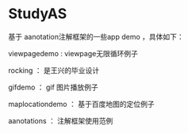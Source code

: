# StudyAS
基于 aanotation注解框架的一些app demo ，具体如下：

viewpagedemo : viewpage无限循环例子

rocking ：  是王兴的毕业设计

 gifdemo ： gif 图片播放例子
 
 maplocationdemo ：  基于百度地图的定位例子
 
 aanotations ： 注解框架使用范例

